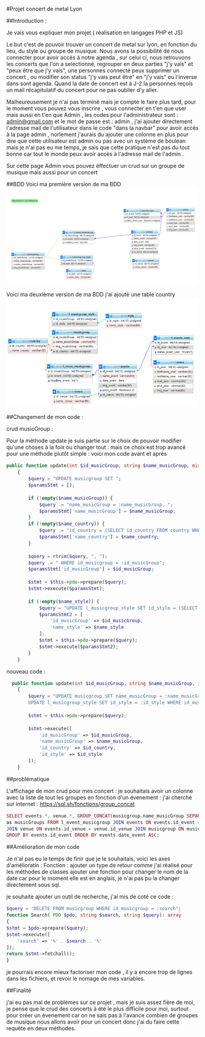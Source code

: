 #Projet concert de metal Lyon 

##Introduction :

Je vais vous expliquer mon projet ( réalisation en langages PHP et JS)

Le but c'est de pouvoir trouver un concert de metal sur lyon, en fonction du lieu, du style ou groupe de musique. Nous avons la possibilité de nous connecter  pour avoir accès à notre agenda , sur celui ci, nous retrouvons les concerts que l'on a selectionné, regrouper en deux parties "j'y vais" et "peux être que j'y vais", une personnes connecté peux supprimer un concert , ou modifier son status "j'y vais peut être" en "j'y vais" ou l'inverse dans sont agenda. Quand la date de concert est à J-2 la personnes reçois un mail récapitulatif du concert pour ne pas oublier d'y aller. 

Malheureusement je n'ai pas terminé mais je compte le faire plus tard, pour le moment vous pouvez vous inscrire , vous connecter en t'en que user mais aussi en t'en que Admin , les codes pour l'administrateur sont : admin@gmail.com et le mot de passe est : admin , j'ai ajouter directement l'adresse mail de l'utilisateur dans le code "dans la navbar" pour avoir accès à la page admin , norlement j'aurais du ajouter une colonne en plus pour dire que cette utilisateur est admin ou pas avec un système de boulean mais je n'ai pas eu me temps, je sais que cette pratique n'est pas du tout bonne car tout le monde peux avoir accès à l'adresse mail de l'admin .

Sur cette page Admin vous pouvez éffectuer un crud sur un groupe de musique mais aussi pour un concert 

##BDD
Voici ma première version de ma BDD 
![image de ma base de donnée](assets/img/bdd%20first.png)

Voici ma deuxième version de ma BDD 
j'ai ajouté une table country
![image de ma base de donnée](assets/img/bdd%20second.PNG)


##Changement de mon code :

crud musicGroup :

Pour la méthode update je suis partie sur le choix de pouvoir modifier qu'une choses à la foix ou changer tout : mais ce choix est trop avancé pour une méthode plutôt simple : voici mon code avant et après 

```php
public function update(int $id_musicGroup, string $name_musicGroup, mixed $name_country, mixed $name_style)
    {
        $query = "UPDATE musicgroup SET ";
        $paramsStmt = [];
    
        if (!empty($name_musicGroup)) {
            $query .= "name_musicGroup = :name_musicGroup, ";
            $paramsStmt['name_musicGroup'] = $name_musicGroup;
        }
        if (!empty($name_country)) {
            $query .= "id_country = (SELECT id_country FROM country WHERE name_country = :name_country), ";
            $paramsStmt['name_country'] = $name_country;
        }
    
        $query = rtrim($query, ", ");
        $query .= " WHERE id_musicgroup = :id_musicGroup";
        $paramsStmt['id_musicGroup'] = $id_musicGroup;
    
        $stmt = $this->pdo->prepare($query);
        $stmt->execute($paramsStmt);
    
        if (!empty($name_style)) {
            $query = "UPDATE l_musicgroup_style SET id_style = (SELECT id_style FROM style WHERE name_style = :name_style) WHERE id_musicGroup = :id_musicGroup";
            $paramsStmt2 = [
                'id_musicGroup' => $id_musicGroup,
                'name_style' => $name_style
            ];
            $stmt = $this->pdo->prepare($query);
            $stmt->execute($paramsStmt2);
        }
    }
```

nouveau code : 
```php
  public function update(int $id_musicGroup, string $name_musicGroup, int $id_country, int $id_style):void
    {
        $query = "UPDATE musicgroup SET name_musicGroup = :name_musicGroup , id_country = :id_country WHERE id_musicGroup = :id_musicGroup;
        UPDATE l_musicgroup_style SET id_style = :id_style WHERE id_musicGroup = :id_musicGroup;";
        
        $stmt = $this->pdo->prepare($query);

        $stmt->execute([
            'id_musicGroup' => $id_musicGroup,
            'name_musicGroup' => $name_musicGroup,
            'id_country' => $id_country,
            'id_style' => $id_style
        ]);
    }
```


##problématique 

L'affichage de mon crud pour mes concert : je souhaitais avoir un colonne avec la liste de tout les groupes en fonction d'un évenement : j'ai cherché sur internet : https://sql.sh/fonctions/group_concat

```php
SELECT events.*, venue.*, GROUP_CONCAT(musicgroup.name_musicGroup SEPARATOR ', ')
as musicGroups FROM l_event_musicgroup JOIN events ON events.id_event = l_event_musicgroup.id_event 
JOIN venue ON events.id_venue = venue.id_venue JOIN musicgroup ON musicgroup.id_musicGroup = l_event_musicgroup.id_musicGroup 
GROUP BY events.id_event ORDER BY events.date_event ASC;
```

##Amélioration de mon code 

Je n'ai pas eu le temps de finir que je le souhaitais, voici les axes d'amélioratin : 
Fonction : ajouter un type de retour comme j'ai réalisé pour les méthodes de classes
ajouter une fonction pour changer le nom de la date car pour le moment elle est en anglais, je n'ai pas pu la changer directement sous sql.

je souhaite ajouter un outil de recherche, j'ai mis de coté ce code : 

```php
$query = "DELETE FROM musicgroup WHERE id_musicgroup = :search";
function Search( PDO $pdo, string $search, string $query): array
{
$stmt = $pdo->prepare($query);
$stmt->execute([
    'search' => '%' . $search . '%'
]);
return $stmt->fetchall();
}
```

je pourrais encore mieux factoriser mon code , il y a encore trop de lignes dans les fichiers, et revoir le nomage de mes variables.

##Finalité 

j'ai eu pas mal de problèmes sur ce projet , mais je suis assez fière de moi, je pense que le crud des concerts à été le plus difficile pour moi, surtout pour créer un évenement car on ne sais pas à l'avance combien de groupes de musique nous allons avoir pour un concert donc j'ai du faire cette requète en deux méthodes. 








